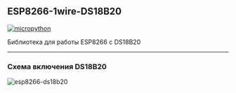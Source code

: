 ## ESP8266-1wire-DS18B20

[![micropython](https://user-images.githubusercontent.com/13176091/53680744-4dfcc080-3ce8-11e9-94e1-c7985181d6a5.png)](https://micropython.org/)

Библиотека для работы ESP8266 с DS18B20

***
### Схема включения DS18B20

![esp8266-ds18b20](https://user-images.githubusercontent.com/13176091/53965098-3747d680-40f9-11e9-83d7-e3fb61a46e9d.png)











